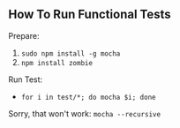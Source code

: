 ## How To Run Functional Tests

Prepare: 
1. `sudo npm install -g mocha`
2. `npm install zombie`

Run Test:
* `for i in test/*; do mocha $i; done`

Sorry, that won't work: `mocha --recursive`
